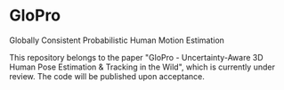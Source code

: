 # GloPro
Globally Consistent Probabilistic Human Motion Estimation

This repository belongs to the paper "GloPro - Uncertainty-Aware 3D Human Pose Estimation & Tracking in the Wild", which is currently under review. The code will be published upon acceptance.

